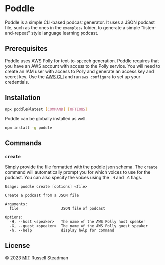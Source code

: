 # Poddle

Poddle is a simple CLI-based podcast generator. It uses a JSON podcast file, such as the ones in the `examples/` folder, to generate a simple "listen-and-repeat" style language learning podcast.

## Prerequisites

Poddle uses AWS Polly for text-to-speech generation. Poddle requires that you have an AWS account with access to the Polly service. You will need to create an IAM user with access to Polly and generate an access key and secret key. Use the [AWS CLI](https://aws.amazon.com/cli/) and run `aws configure` to set up your credentials.

## Installation

```sh
npx poddle@latest [COMMAND] [OPTIONS]
```

Poddle can be globally installed as well.

```sh
npm install -g poddle
```

## Commands

### `create`

Simply provide the file formatted with the poddle json schema. The `create` command will automatically prompt you for which voices to use for the podcast. You can also specify the voices using the `-H` and `-G` flags.

```text
Usage: poddle create [options] <file>

Create a podcast from a JSON file

Arguments:
  file                   JSON file of podcast

Options:
  -H, --host <speaker>   The name of the AWS Polly host speaker
  -G, --guest <speaker>  The name of the AWS Polly guest speaker
  -h, --help             display help for command
```

## License

&copy; 2023 [MIT](https://github.com/russellsteadman/poddle/blob/main/LICENSE) Russell Steadman

